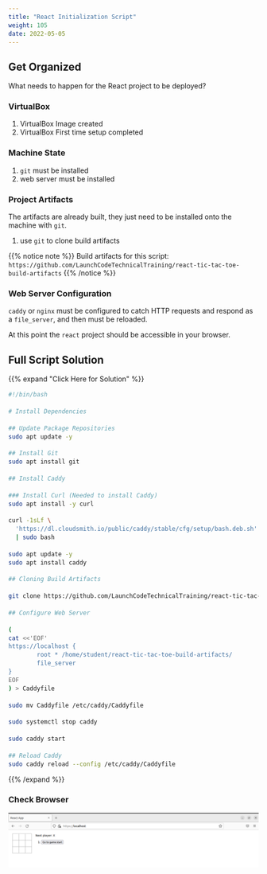 ```yaml
---
title: "React Initialization Script"
weight: 105
date: 2022-05-05
---
```


## Get Organized

What needs to happen for the React project to be deployed?

### VirtualBox

1. VirtualBox Image created
1. VirtualBox First time setup completed

### Machine State

1. `git` must be installed
1. web server must be installed

### Project Artifacts

The artifacts are already built, they just need to be installed onto the machine with `git`.

1. use `git` to clone build artifacts

{{% notice note %}}
Build artifacts for this script: `https://github.com/LaunchCodeTechnicalTraining/react-tic-tac-toe-build-artifacts`
{{% /notice %}}

### Web Server Configuration

`caddy` or `nginx` must be configured to catch HTTP requests and respond as a `file_server`, and then must be reloaded.

At this point the `react` project should be accessible in your browser.

## Full Script Solution
{{% expand "Click Here for Solution" %}}
```bash
#!/bin/bash

# Install Dependencies

## Update Package Repositories
sudo apt update -y

## Install Git
sudo apt install git

## Install Caddy

### Install Curl (Needed to install Caddy)
sudo apt install -y curl

curl -1sLf \
  'https://dl.cloudsmith.io/public/caddy/stable/cfg/setup/bash.deb.sh' \
  | sudo bash

sudo apt update -y
sudo apt install caddy

## Cloning Build Artifacts

git clone https://github.com/LaunchCodeTechnicalTraining/react-tic-tac-toe-build-artifacts

## Configure Web Server

(
cat <<'EOF'
https://localhost {
        root * /home/student/react-tic-tac-toe-build-artifacts/
        file_server
}
EOF
) > Caddyfile

sudo mv Caddyfile /etc/caddy/Caddyfile

sudo systemctl stop caddy

sudo caddy start

## Reload Caddy
sudo caddy reload --config /etc/caddy/Caddyfile
```
{{% /expand %}}

### Check Browser

![React-Project-Browser-Validation](pictures/react-validation.png?classes=border)